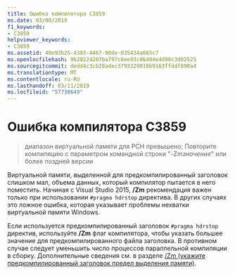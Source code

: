 ```yaml
---
title: Ошибка компилятора C3859
ms.date: 03/08/2019
f1_keywords:
- C3859
helpviewer_keywords:
- C3859
ms.assetid: 40e93b25-4393-4467-90de-035434a665c7
ms.openlocfilehash: 9b20224207ba797c6ee93c06404e4d90c3d02525
ms.sourcegitcommit: dedd4c3cb28adec3793329018b9163ffddf890a4
ms.translationtype: MT
ms.contentlocale: ru-RU
ms.lasthandoff: 03/11/2019
ms.locfileid: "57738649"
---
```

# <a name="compiler-error-c3859"></a>Ошибка компилятора C3859

> диапазон виртуальной памяти для PCH превышено; Повторите компиляцию с параметром командной строки "-Zm*значение*" или более поздней версии

Виртуальной памяти, выделенной для предкомпилированный заголовок слишком мал, объема данных, который компилятор пытается в него поместить. Начиная с Visual Studio 2015, **/Zm** рекомендация важен только при использовании `#pragma hdrstop` директива. В других случаях это ложное ошибка, которая указывает проблемы нехватки виртуальной памяти Windows.

Если используется предкомпилированный заголовок `#pragma hdrstop` директив, используйте **/Zm** флаг компилятора, чтобы указать большее значение для предкомпилированного файла заголовка. В противном случае следует уменьшить число процессов параллельной компиляции в сборку. Дополнительные сведения см. в разделе [/Zm (укажите предкомпилированный заголовок предел выделения памяти)](../../build/reference/zm-specify-precompiled-header-memory-allocation-limit.md).
